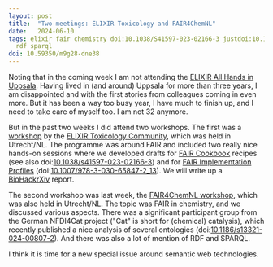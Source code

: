 ```yaml
---
layout: post
title:  "Two meetings: ELIXIR Toxicology and FAIR4ChemNL"
date:   2024-06-10
tags: elixir fair chemistry doi:10.1038/S41597-023-02166-3 justdoi:10.1007/978-3-030-65847-2_13 justdoi:10.1186/S13321-024-00807-2
  rdf sparql
doi: 10.59350/m9g28-dne38
---
```


Noting that in the coming week I am not attending the [ELIXIR All Hands in Uppsala](https://elixir-europe.org/events/elixir-all-hands-2024).
Having lived in (and around) Uppsala for more than three years, I am disappointed and with the first stories from colleagues coming
in even more. But it has been a way too busy year, I have much to finish up, and I need to take care of myself too. I am not 32 anymore.

But in the past two weeks I did attend two workshops. The first was a [workshop](https://www.aanmelder.nl/intoxicom2024firstworkshop) by the
[ELIXIR Toxicology Community](https://elixir-europe.org/communities/toxicology), which was held in Utrecht/NL. The programme was around
FAIR and included two really nice hands-on sessions where we developed drafts for [FAIR Cookbook](https://faircookbook.elixir-europe.org/)
recipes (see also doi:[10.1038/s41597-023-02166-3](https://doi.org/10.1038/s41597-023-02166-3)) and for
[FAIR Implementation Profiles](https://www.go-fair.org/how-to-go-fair/fair-implementation-profile/)
(doi:[10.1007/978-3-030-65847-2_13](https://doi.org/10.1007/978-3-030-65847-2_13)). We will write up a
[BioHackrXiv](https://biohackrxiv.org/discover) report.

The second workshop was last week, the [FAIR4ChemNL workshop](https://tdcc.nl/evenementen/fair4chemnl-workshop/), which was also held
in Utrecht/NL. The topic was FAIR in chemistry, and we discussed various aspects. There was a significant participant group from the
German NFDI4Cat project ("Cat" is short for (chemical) catalysis), which recently published a nice analysis of several ontologies
(doi:[10.1186/s13321-024-00807-2](https://doi.org/10.1186/s13321-024-00807-2)). And there was also a lot of mention of RDF and SPARQL.

I think it is time for a new special issue around semantic web technologies.
